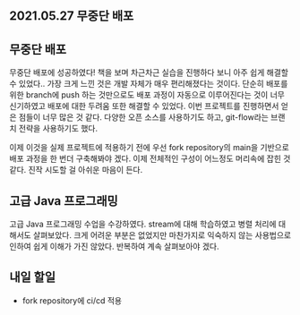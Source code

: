 ## 2021.05.27 무중단 배포

## 무중단 배포

무중단 배포에 성공하였다! 책을 보며 차근차근 실습을 진행하다 보니 아주 쉽게 해결할 수 있었다.. 가장 크게 느낀 것은 개발 자체가 매우 편리해졌다는 것이다. 단순히 배포를 위한 branch에 push 하는 것만으로도 배포 과정이 자동으로 이루어진다는 것이 너무 신기하였고 배포에 대한 두려움 또한 해결할 수 있었다. 이번 프로젝트를 진행하면서 얻은 점들이 너무 많은 것 같다. 다양한 오픈 소스를 사용하기도 하고, git-flow라는 브랜치 전략을 사용하기도 했다. 

이제 이것을 실제 프로젝트에 적용하기 전에 우선 fork repository의 main을 기반으로 배포 과정을 한 번더 구축해봐야 겠다. 이제 전체적인 구성이 어느정도 머리속에 잡힌 것 같다. 진작 시도할 걸 아쉬운 마음이 든다.

## 고급 Java 프로그래밍

고급 Java 프로그래밍 수업을 수강하였다. stream에 대해 학습하였고 병렬 처리에 대해서도 살펴보았다. 크게 어려운 부분은 없었지만 마찬가지로 익숙하지 않는 사용법으로 인하여 쉽게 이해가 가진 않았다. 반복하여 계속 살펴보아야 겠다.

## 내일 할일
 - fork repository에 ci/cd 적용